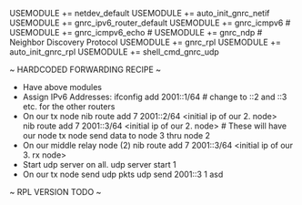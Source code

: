 USEMODULE += netdev_default
USEMODULE += auto_init_gnrc_netif
USEMODULE += gnrc_ipv6_router_default 
USEMODULE += gnrc_icmpv6 #
USEMODULE += gnrc_icmpv6_echo # 
USEMODULE += gnrc_ndp # Neighbor Discovery Protocol
USEMODULE += gnrc_rpl
USEMODULE += auto_init_gnrc_rpl
USEMODULE += shell_cmd_gnrc_udp

~ HARDCODED FORWARDING RECIPE ~

- Have above modules
- Assign IPv6 Addresses:
    ifconfig <iface> add 2001::1/64 # change to ::2 and ::3 etc. for the other routers
- On our tx node
    nib route add 7 2001::2/64 <initial ip of our 2. node>  
    nib route add 7 2001::3/64 <initial ip of our 2. node> # These will have our node tx node send data to node 3 thru node 2
- On our middle relay node (2)
    nib route add 7 2001::3/64 <initial ip of our 3. rx node> 
- Start udp server on all.
    udp server start 1
- On our tx node send udp pkts 
    udp send 2001::3 1 asd

~ RPL VERSION TODO ~
